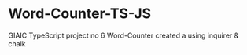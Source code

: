 # Word-Counter-TS-JS
GIAIC TypeScript project no 6 Word-Counter created a using inquirer &amp; chalk
